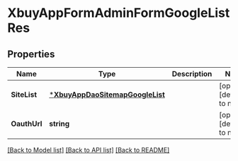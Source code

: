 # XbuyAppFormAdminFormGoogleListRes

## Properties
Name | Type | Description | Notes
------------ | ------------- | ------------- | -------------
**SiteList** | [***XbuyAppDaoSitemapGoogleList**](xbuy.app.dao.SitemapGoogleList.md) |  | [optional] [default to null]
**OauthUrl** | **string** |  | [optional] [default to null]

[[Back to Model list]](../README.md#documentation-for-models) [[Back to API list]](../README.md#documentation-for-api-endpoints) [[Back to README]](../README.md)


